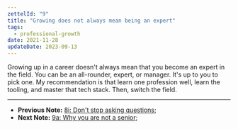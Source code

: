 ```yaml
---
zettelId: "9"
title: "Growing does not always mean being an expert"
tags:
  - professional-growth
date: 2021-11-28
updateDate: 2023-09-13
---
```


Growing up in a career doesn't always mean that you become an expert in the field. You can be an all-rounder, expert, or manager. It's up to you to pick one. My recommendation is that learn one profession well, learn the tooling, and master that tech stack. Then, switch the field.

---

- **Previous Note:** [8i: Don't stop asking questions](/notes/8i/);
- **Next Note:** [9a: Why you are not a senior](/notes/9a/);
